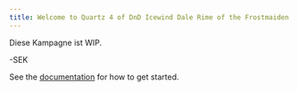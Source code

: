 ```yaml
---
title: Welcome to Quartz 4 of DnD Icewind Dale Rime of the Frostmaiden Campaign!
---
```


Diese Kampagne ist WIP.

-SEK







See the [documentation](https://quartz.jzhao.xyz) for how to get started.
